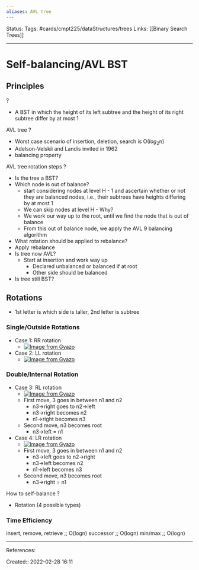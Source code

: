 ```yaml
---
aliases: AVL tree
---
```

Status:
Tags: #cards/cmpt225/dataStructures/trees
Links: [[Binary Search Trees]]
___

# Self-balancing/AVL BST

## Principles
?
- A BST in which the height of its left subtree and the height of its right subtree differ by at most 1
<!--SR:!2022-03-13,2,150-->

AVL tree
?
- Worst case scenario of insertion, deletion, search is O($log_2$n)
- Adelson-Velskii and Landis invited in 1962
- balancing property

AVL tree rotation steps
?
- Is the tree a BST?
- Which node is out of balance?
	- start considering nodes at level H - 1 and ascertain whether or not they are balanced nodes, i.e., their subtrees have heights differing by at most 1
	- We can skip nodes at level H - Why?
	- We work our way up to the root, until we find the node that is out of balance
	- From this out of balance node, we apply the AVL 9 balancing algorithm
- What rotation should be applied to rebalance?
- Apply rebalance
- Is tree now AVL?
	- Start at insertion and work way up
		- Declared unbalanced or balanced if at root
		- Other side should be balanced
- Is tree still BST?

## Rotations
- 1st letter is which side is taller, 2nd letter is subtree
### Single/Outside Rotations
- Case 1: RR rotation
	- [![Image from Gyazo](https://i.gyazo.com/c7e5ff28cbdf9b33bf1900582329cd1c.png)](https://gyazo.com/c7e5ff28cbdf9b33bf1900582329cd1c)
- Case 2: LL rotation
	- [![Image from Gyazo](https://i.gyazo.com/f921cd564a86c1b2392b9f3faf349fa3.png)](https://gyazo.com/f921cd564a86c1b2392b9f3faf349fa3)
### Double/Internal Rotation
- Case 3: RL rotation
	- [![Image from Gyazo](https://i.gyazo.com/180a8cdb69a34628582a02b9f175382b.png)](https://gyazo.com/180a8cdb69a34628582a02b9f175382b)
	- First move, 3 goes in between n1 and n2
		- n3->right goes to n2->left
		- n3->right becomes n2
		- n1->right becomes n3
	- Second move, n3 becomes root
		- n3->left = n1
- Case 4: LR rotation
	- [![Image from Gyazo](https://i.gyazo.com/df08edf60a9e9e6ca3f7bc2adf553c69.png)](https://gyazo.com/df08edf60a9e9e6ca3f7bc2adf553c69)
	- First move, 3 goes in between n1 and n2
		- n3->left goes to n2->right
		- n3->left becomes n2
		- n1->left becomes n3
	- Second move, n3 becomes root
		- n3->right = n1


How to self-balance
?
- Rotation (4 possible types)

### Time Efficiency
insert, remove, retrieve ;; O(logn)
successor ;; O(logn)
min/max ;; O(logn)


___
References:

Created:: 2022-02-28 16:11
